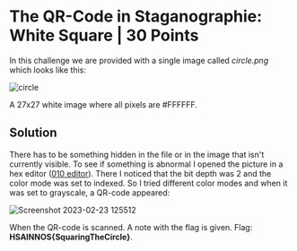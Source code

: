 # The QR-Code in Staganographie: White Square | 30 Points
In this challenge we are provided with a single image called *circle.png* which looks like this:

![circle](https://user-images.githubusercontent.com/118717731/220878510-1d064660-245e-4818-9107-ab0aa0b31fd8.png)

A 27x27 white image where all pixels are #FFFFFF. 

## Solution
There has to be something hidden in the file or in the image that isn't currently visible. To see if something is abnormal I opened the picture in a hex 
editor ([010 editor](https://www.sweetscape.com/download/010editor/)). There I noticed that the bit depth was 2 and the color mode was set to indexed. So I tried
different color modes and when it was set to grayscale, a QR-code appeared:

![Screenshot 2023-02-23 125512](https://user-images.githubusercontent.com/118717731/220898799-9e1175b3-6d3b-403d-afa4-ffe1701bb8ac.png)

When the QR-code is scanned. A note with the flag is given. Flag: **HSAINNOS{SquaringTheCircle}**.
